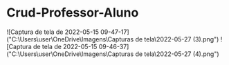 # Crud-Professor-Aluno

![Captura de tela de 2022-05-15 09-47-17]("C:\Users\user\OneDrive\Imagens\Capturas de tela\2022-05-27 (3).png")
![Captura de tela de 2022-05-15 09-46-37]("C:\Users\user\OneDrive\Imagens\Capturas de tela\2022-05-27 (4).png")
